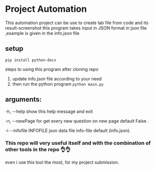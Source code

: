# Project Automation
This automation project can be use to create lab file from code and its result-screenshot
this program takes input in JSON format in json file ,example is given in the info.json file 

## setup 
`pip install python-docx`

steps to using this program after cloning repo 
  1. update info.json file according to your need 
  2. then run the python program `python main.py`
 
## arguments:
  -h, --help            show this help message and exit
  
  -n, --newPage         for get every new question on new page default False .
  
  -i --infofile INFOFILE  json data file info-file default (info.json).

### This repo will very useful itself and with the combination of other tools in the repo 👌👌  

even i use this tool the most, for my project submission.
